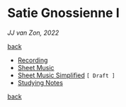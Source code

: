 Satie Gnossienne Ⅰ
==================

*JJ van Zon, 2022*

[back](..)

- [Recording](recording)
- [Sheet Music](sheet-music)
- [Sheet Music Simplified](sheet-music-simplified) `[ Draft ]`
- [Studying Notes](satie-gnossienne-1-studying-notes.md)

[back](..)